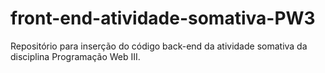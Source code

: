 # front-end-atividade-somativa-PW3
Repositório para inserção do código back-end da atividade somativa da disciplina Programação Web III. 
